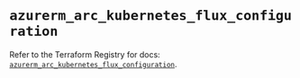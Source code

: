 # `azurerm_arc_kubernetes_flux_configuration`

Refer to the Terraform Registry for docs: [`azurerm_arc_kubernetes_flux_configuration`](https://registry.terraform.io/providers/hashicorp/azurerm/3.92.0/docs/resources/arc_kubernetes_flux_configuration).
